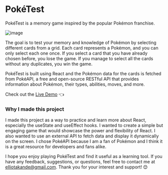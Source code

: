 # PokéTest

PokéTest is a memory game inspired by the popular Pokémon franchise. 

![image](https://github.com/Elliot-Akande/memory-card/assets/92980481/ad46dc06-381a-4eb6-b9fa-069cc725b952)

The goal is to test your memory and knowledge of Pokémon by selecting different cards from a grid. Each card represents a Pokémon, and you can only select each one once. If you select a card that you have already chosen before, you lose the game. If you manage to select all the cards without any duplicates, you win the game.

PokéTest is built using React and the Pokémon data for the cards is fetched from PokéAPI, a free and open-source RESTful API that provides information about Pokémon, their types, abilities, moves, and more.

Check out the [Live Demo](https://main--poketest-game.netlify.app/) 👈

### Why I made this project

I made this project as a way to practice and learn more about React, especially the useState and useEffect hooks. I wanted to create a simple but engaging game that would showcase the power and flexibility of React. I also wanted to use an external API to fetch data and display it dynamically on the screen. I chose PokéAPI because I am a fan of Pokémon and I think it is a great resource for developers and fans alike.

I hope you enjoy playing PokéTest and find it useful as a learning tool. If you have any feedback, suggestions, or questions, feel free to contact me at elliotakande@gmail.com. Thank you for your interest and support! 😊
